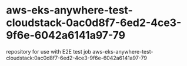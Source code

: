 # aws-eks-anywhere-test-cloudstack-0ac0d8f7-6ed2-4ce3-9f6e-6042a6141a97-79
repository for use with E2E test job aws-eks-anywhere-test-cloudstack:0ac0d8f7-6ed2-4ce3-9f6e-6042a6141a97-79
